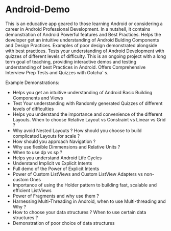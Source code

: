 # Android-Demo
This is an educative app geared to those learning Android or considering a career in Android Professional Development.
In a nutshell, it contains demonstration of Android Powerful features and Best Practices. 
Helps the developer get an intuitive understanding of Android Bulding Components and Design Practices.
Examples of poor design demonstrated alongside with best practices.
Tests your understanding of Android Development with quizzes of different levels of difficulty.
This is an ongoing project with a long term goal of teaching, providing interactive demos and testing understanding of best Practices in Android. Offers Comprehensive Interview Prep Tests and Quizzes with Gotcha' s.

Example Demonstrations: 

- Helps you get an intuitive understanding of Android Basic Building Components and Views
- Test Your understanding with Randomly generated Quizzes of different levels of difficulties
- Helps you understand the importance and convenience of the different Layouts. When to choose Relative Layout vs Constraint vs Linear vs Grid ?
- Why avoid Nested Layouts ? How should you choose to build complicated Layouts for scale ?
- How should you approach Navigation ? 
- Why use flexible Dimmensions and Relative Units ? 
- When to use dp vs sp ?
- Helps you understand Android Life Cycles
- Understand Implicit vs Explicit Intents
- Full demo of the Power of Explicit Intents 
- Power of Custom ListViews and Custom ListView Adapters vs non-custom Ones
- Importance of using the Holder pattern to building fast, scalable and efficient ListViews
- Power of Fragments and why use them ? 
- Harnessing Multi-Threading in Android, when to use Multi-threading and Why ?
- How to choose your data structures ? When to use certain data structures ? 
- Demonstration of poor choice of data structures  






